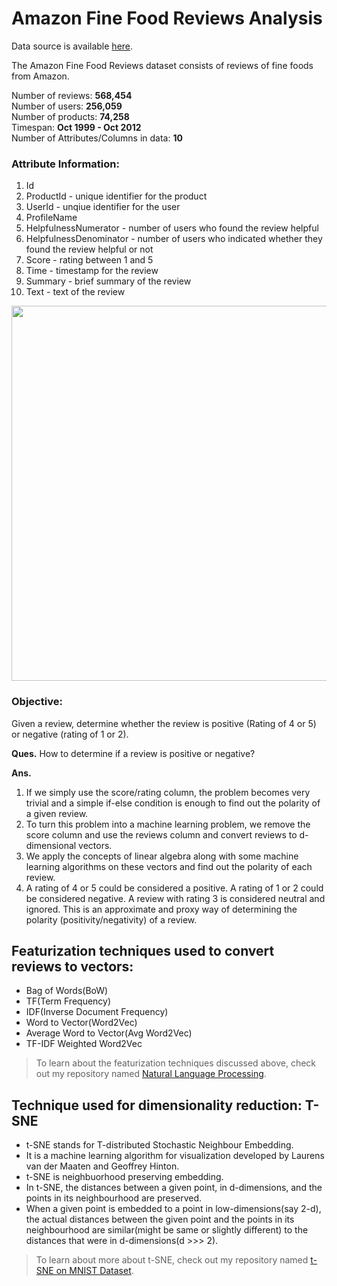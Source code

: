 # Amazon Fine Food Reviews Analysis


Data source is available [here](https://www.kaggle.com/snap/amazon-fine-food-reviews). 

The Amazon Fine Food Reviews dataset consists of reviews of fine foods from Amazon.

Number of reviews: **568,454**<br>
Number of users: **256,059**<br>
Number of products: **74,258**<br>
Timespan: **Oct 1999 - Oct 2012**<br>
Number of Attributes/Columns in data: **10**

### Attribute Information:
1. Id
2. ProductId - unique identifier for the product
3. UserId - unqiue identifier for the user
4. ProfileName
5. HelpfulnessNumerator - number of users who found the review helpful
6. HelpfulnessDenominator - number of users who indicated whether they found the review helpful or not
7. Score - rating between 1 and 5
8. Time - timestamp for the review
9. Summary - brief summary of the review
10. Text - text of the review

<img src="http://nycdatascience.com/blog/wp-content/uploads/2016/04/AmazonReview.png" width="600">


### Objective:
Given a review, determine whether the review is positive (Rating of 4 or 5) or negative (rating of 1 or 2).


**Ques.** How to determine if a review is positive or negative?

**Ans.** 
1. If we simply use the score/rating column, the problem becomes very trivial and a simple if-else condition is enough to find out the polarity of a given review.<br>
2. To turn this problem into a machine learning problem, we remove the score column and use the reviews column and convert reviews to d-dimensional vectors.<br>
3. We apply the concepts of linear algebra along with some machine learning algorithms on these vectors and find out the polarity of each review.<br>
4. A rating of 4 or 5 could be considered a positive. A rating of 1 or 2 could be considered negative. A review with rating 3 is considered neutral and ignored. This is an approximate and proxy way of determining the polarity (positivity/negativity) of a review.

## Featurization techniques used to convert reviews to vectors:
- Bag of Words(BoW)
- TF(Term Frequency)
- IDF(Inverse Document Frequency)
- Word to Vector(Word2Vec)
- Average Word to Vector(Avg Word2Vec)
- TF-IDF Weighted Word2Vec<br>
> To learn about the featurization techniques discussed above, check out my repository named [Natural Language Processing](https://github.com/deveshSingh06/Natural-Language-Processing).

## Technique used for dimensionality reduction: T-SNE
- t-SNE stands for T-distributed Stochastic Neighbour Embedding.
- It is a machine learning algorithm for visualization developed by Laurens van der Maaten and Geoffrey Hinton.
- t-SNE is neighbuorhood preserving embedding.
- In t-SNE, the distances between a given point, in d-dimensions, and the points in its neighbourhood are preserved.
- When a given point is embedded to a point in low-dimensions(say 2-d), the actual distances between the given point and the points in its neighbourhood are similar(might be same or slightly different) to the distances that were in d-dimensions(d >>> 2).<br>
> To learn about more about t-SNE, check out my repository named [t-SNE on MNIST Dataset](https://github.com/deveshSingh06/t-SNE-on-MNIST-Dataset).


